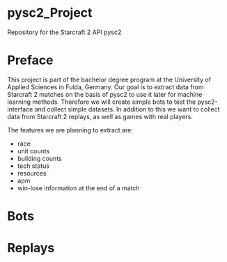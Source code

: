 # pysc2_Project
Repository for the Starcraft 2 API pysc2

# Preface

This project is part of the bachelor degree program at the University of Applied Sciences in Fulda, Germany.
Our goal is to extract data from Starcraft 2 matches on the basis of pysc2 to use it later for machine learning methods.
Therefore we will create simple bots to test the pysc2-interface and collect simple datasets. In addition to this we want
to collect data from Starcraft 2 replays, as well as games with real players.

The features we are planning to extract are:
* race
* unit counts
* building counts
* tech status
* resources
* apm
* win-lose information at the end of a match

# Bots

# Replays
